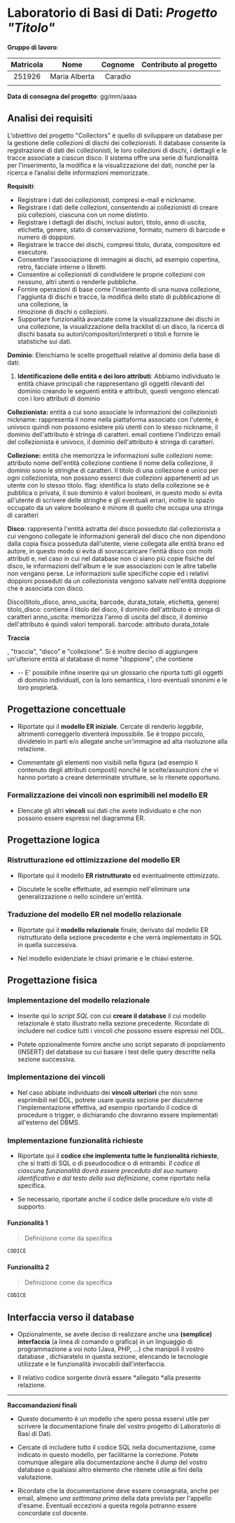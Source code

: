 # Laboratorio di Basi di Dati:  *Progetto "Titolo"*

**Gruppo di lavoro**:

| Matricola | Nome           | Cognome | Contributo al progetto |
|:---------:|:--------------:|:-------:|:----------------------:|
|251926     |Maria Alberta   |Caradio  |                        |
|           |                |         |                        |

**Data di consegna del progetto**: gg/mm/aaaa

## Analisi dei requisiti
L'obiettivo del progetto "Collectors" è quello di sviluppare un database per la gestione delle collezioni di dischi dei collezionisti. Il database consente la registrazione di dati dei collezionisti, le loro collezioni di dischi, i dettagli e le tracce associate a ciascun disco. Il sistema offre una serie di funzionalità per l'inserimento, la modifica e la visualizzazione dei dati, nonché per la ricerca e l’analisi delle informazioni memorizzate. 

**Requisiti**: 

- Registrare i dati dei collezionisti, compresi e-mail e nickname. 
- Registrare i dati delle collezioni, consentendo ai collezionisti di creare più collezioni, ciascuna con un nome distinto. 
- Registrare i dettagli dei dischi, inclusi autori, titolo, anno di uscita, etichetta, genere, stato di conservazione, formato, numero di barcode e numero di doppioni. 
- Registrare le tracce dei dischi, compresi titolo, durata, compositore ed esecutore. 
- Consentire l'associazione di immagini ai dischi, ad esempio copertina, retro, facciate interne o libretti. 
- Consentire ai collezionisti di condividere le proprie collezioni con nessuno, altri utenti o renderle pubbliche. 
- Fornire operazioni di base come l'inserimento di una nuova collezione, l'aggiunta di dischi e tracce, la modifica dello stato di pubblicazione di una collezione, la     
   rimozione di dischi o collezioni.
- Supportare funzionalità avanzate come la visualizzazione dei dischi in una collezione, la visualizzazione della tracklist di un disco, la ricerca di dischi basata su 
   autori/compositori/interpreti o titoli e fornire le statistiche sui dati. 

**Dominio**:
Elenchiamo le scelte progettuali relative al dominio della base di dati:
1. **Identificazione delle entità e dei loro attributi**:
Abbiamo individuato le entità chiave principali che rappresentano gli oggetti rilevanti del dominio creando le seguenti entità e attributi, questi vengono elencati con i loro attributi di dominio

**Collezionista:** entità a cui sono associate le informazioni dei collezionisti
nickname: rappresenta il nome nella piattaforma associato con l'utente, è univoco quindi non possono esistere più utenti con lo stesso nickname, il dominio dell'attributo  è stringa di caratteri.
email contiene l'indirizzo email del collezionista è univoco, il dominio dell'attributo è stringa di caratteri.

**Collezione:** entità che memorizza le informazioni sulle collezioni
nome: attributo nome dell'entità collezione contiene il nome della collezione, il dominio sono le stringhe di caratteri. Il titolo di una collezione è unico per ogni          collezionista, non possono esserci due collezioni appartenenti ad un utente con lo stesso titolo.
flag: identifica lo stato della collezione se è pubblica o privata, il suo dominio è valori booleani, in questo modo si evita all'utente di scrivere delle stringhe e gli       eventuali errari, inoltre lo spazio occupato da un valore booleano è minore di quello che occupa una stringa di caratteri

**Disco**: rappresenta l'entità astratta del disco posseduto dal collezionista a cui vengono collegate le informazioni generali del disco che non dipendono dalla copia fisica posseduta dall'utente, viene collegata alle entità brano ed autore, in questo modo si evita di sovraccaricare l'entià disco con molti attributi e, nel caso in cui nel database non ci siano più copie fisiche del disco, le informazioni dell'album e le sue associazioni con le altre tabelle non vengano perse. Le informazioni sulle specifiche copie ed i relativi doppioni posseduti da un collezionista vengono salvate nell'entità doppione che è associata con disco.

Disco(titolo_disco, anno_uscita, barcode, durata_totale, etichetta, genere)
titolo_disco: contiene il titolo del disco, il dominio dell'attributo è stringa di caratteri
anno_uscita: memorizza l'anno di uscita del disco, il dominio dell'attributo è quindi valori temporali.
barcode: attributo
durata_totale

**Traccia** 




, "traccia", "disco" e "collezione". Si è inoltre deciso di aggiungere un'ulteriore entità al database di nome "doppione", che contiene
- -- E' possibile infine inserire qui un glossario che riporta tutti gli oggetti di dominio individuati, con la loro semantica, i loro eventuali sinonimi e le loro proprietà.

## Progettazione concettuale

- Riportate qui il **modello ER iniziale**. Cercate di renderlo *leggibile*, altrimenti correggerlo diventerà impossibile. Se è troppo piccolo, dividetelo in parti e/o allegate anche un'immagine ad alta risoluzione alla relazione.

- Commentate gli elementi non visibili nella figura (ad esempio il contenuto degli attributi composti) nonché le scelte/assunzioni che vi hanno portato a creare determinate strutture, se lo ritenete opportuno.

### Formalizzazione dei vincoli non esprimibili nel modello ER

- Elencate gli altri **vincoli** sui dati che avete individuato e che non possono essere espressi nel diagramma ER.

## Progettazione logica

### Ristrutturazione ed ottimizzazione del modello ER

- Riportate qui il modello **ER ristrutturato** ed eventualmente ottimizzato. 

- Discutete le scelte effettuate, ad esempio nell'eliminare una generalizzazione o nello scindere un'entità.

### Traduzione del modello ER nel modello relazionale

- Riportate qui il **modello relazionale** finale, derivato dal modello ER ristrutturato della sezione precedente e che verrà implementato in SQL in quella successiva. 

- Nel modello evidenziate le chiavi primarie e le chiavi esterne.

## Progettazione fisica

### Implementazione del modello relazionale

- Inserite qui lo *script SQL* con cui **creare il database** il cui modello relazionale è stato illustrato nella sezione precedente. Ricordate di includere nel codice tutti
  i vincoli che possono essere espressi nel DDL. 

- Potete opzionalmente fornire anche uno script separato di popolamento (INSERT) del database su cui basare i test delle query descritte nella sezione successiva.

### Implementazione dei vincoli

- Nel caso abbiate individuato dei **vincoli ulteriori** che non sono esprimibili nel DDL, potrete usare questa sezione per discuterne l'implementazione effettiva, ad esempio riportando il codice di procedure o trigger, o dichiarando che dovranno essere implementati all'esterno del DBMS.

### Implementazione funzionalità richieste

- Riportate qui il **codice che implementa tutte le funzionalità richieste**, che si tratti di SQL o di pseudocodice o di entrambi. *Il codice di ciascuna funzionalità dovrà essere preceduto dal suo numero identificativo e dal testo della sua definizione*, come riportato nella specifica.

- Se necessario, riportate anche il codice delle procedure e/o viste di supporto.

#### Funzionalità 1

> Definizione come da specifica

```sql
CODICE
```

#### Funzionalità 2

> Definizione come da specifica

```sql
CODICE
```

## Interfaccia verso il database

- Opzionalmente, se avete deciso di realizzare anche una **(semplice) interfaccia** (a linea di comando o grafica) in un linguaggio di programmazione a voi noto (Java, PHP, ...) che manipoli il vostro database , dichiaratelo in questa sezione, elencando
  le tecnologie utilizzate e le funzionalità invocabili dall'interfaccia. 

- Il relativo codice sorgente dovrà essere *allegato *alla presente relazione.

-----

**Raccomandazioni finali**

- Questo documento è un modello che spero possa esservi utile per scrivere la documentazione finale del vostro progetto di Laboratorio di Basi di Dati.

- Cercate di includere tutto il codice SQL nella documentazione, come indicato in questo modello, per facilitarne la correzione. Potete comunque allegare alla documentazione anche il *dump* del vostro database o qualsiasi altro elemento che ritenete utile ai fini della valutazione.

- Ricordate che la documentazione deve essere consegnata, anche per email, almeno *una settimana prima* della data prevista per l'appello d'esame. Eventuali eccezioni a questa regola potranno essere concordate col docente.
